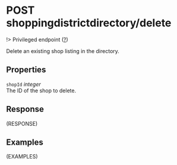 # <span class="badge badge-light">POST</span> <span class="badge badge-light">shoppingdistrictdirectory/delete</span>

!> Privileged endpoint ([?](privileged.md))

Delete an existing shop listing in the directory.

## Properties

`shopId` *integer*  
The ID of the shop to delete.


## Response

(RESPONSE)

## Examples

(EXAMPLES)
